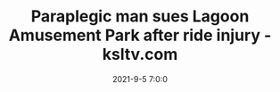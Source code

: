 ---
"title": "Paraplegic man sues Lagoon Amusement Park after ride injury - ksltv.com"
"date": "2021-9-5 7:0:0"
"feed_name": "GOOGLENEWSCONSTRUCTION"
"feed_website": "https://news.google.com/search?q=construction%2Bincident&hl=en-US&gl=US&ceid=US:en"
"feed_rss": "https://news.google.com/rss/search?q=construction%2Bincident&hl=en-US&gl=US&ceid=US:en"
"link": "https://ksltv.com/472082/paraplegic-man-sues-lagoon-amusement-park-after-ride-injury/"
"file": "_posts/2021-1-1-50ceeb5d84db95cda78a4493e2b5a1097163b11f.md"
"accident": "0"
"drilling": "0"
---